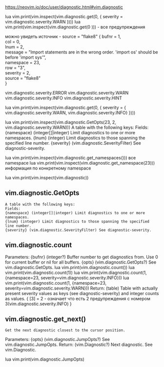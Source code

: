 https://neovim.io/doc/user/diagnostic.html#vim.diagnostic

lua vim.print(vim.inspect(vim.diagnostic.get(0, { severity = vim.diagnostic.severity.WARN })))
lua vim.print(vim.inspect(vim.diagnostic.get(0 ))) - все предупреждения

можно увидеть источник - source = "flake8"
{
    bufnr = 1,                                                                                                                                                                                                            
    col = 0,                                                                                                          
    lnum = 2,                                                                                                     
    message = "Import statements are in the wrong order. 'import os' should be before 'import sys'",                                                                                                                               
    namespace = 23,                                                                                                                                                                                                                 
    row = "3",                                                                                                                                                                                                                     
    severity = 2,                                                                                                                                                                                                                   
    source = "flake8"                                                                                                                                                                                                               
  } 

vim.diagnostic.severity.ERROR
vim.diagnostic.severity.WARN
vim.diagnostic.severity.INFO
vim.diagnostic.severity.HINT

lua vim.print(vim.inspect(vim.diagnostic.get(0, { severity = { vim.diagnostic.severity.WARN, vim.diagnostic.severity.INFO} })))


lua vim.print(vim.inspect(vim.diagnostic.GetOpts(23, 2, vim.diagnostic.severity.WARN)))
A table with the following keys:
Fields:
{namespace} (integer[]|integer) Limit diagnostics to one or more namespaces.
{lnum} (integer) Limit diagnostics to those spanning the specified line number.
{severity} (vim.diagnostic.SeverityFilter) See diagnostic-severity. 

lua vim.print(vim.inspect(vim.diagnostic.get_namespaces())) все namespace
lua vim.print(vim.inspect(vim.diagnostic.get_namespace(23))) информация по конкретному namespace 

lua vim.print(vim.inspect(vim.diagnostic))

## vim.diagnostic.GetOpts
    A table with the following keys:
    Fields:
    {namespace} (integer[]|integer) Limit diagnostics to one or more namespaces.
    {lnum} (integer) Limit diagnostics to those spanning the specified line number.
    {severity} (vim.diagnostic.SeverityFilter) See diagnostic-severity. 

## vim.diagnostic.count
Parameters:
{bufnr} (integer?) Buffer number to get diagnostics from. Use 0 for current buffer or nil for all buffers.
{opts} (vim.diagnostic.GetOpts?) See vim.diagnostic.GetOpts. 
lua vim.print(vim.diagnostic.count())
lua vim.print(vim.diagnostic.count(1))
lua vim.print(vim.diagnostic.count(1, {namespace=23, severity=vim.diagnostic.severity.INFO}))
lua vim.print(vim.diagnostic.count(1, {namespace=23, severity=vim.diagnostic.severity.WARN}))
Return:
        (table) Table with actually present severity values as keys (see
        diagnostic-severity) and integer counts as values.
{
    [3] = 2  - означает что есть 2 предупреждения с номером 3(vim.diagnostic.severity.INFO)
}


## vim.diagnostic.get_next()

    Get the next diagnostic closest to the cursor position.
Parameters:
{opts} (vim.diagnostic.JumpOpts?) See vim.diagnostic.JumpOpts.
Return:
        (vim.Diagnostic?) Next diagnostic. See vim.Diagnostic.


lua vim.print(vim.diagnostic.JumpOpts)

